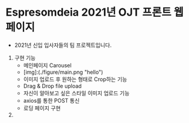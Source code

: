 # Espresomdeia 2021년 OJT 프론트 웹 페이지

- 2021년 신입 입사자들의 팀 프로젝트입니다.

1. 구현 기능
   - 메인페이지 Carousel
   - [img]:(./figure/main.png "hello")
   - 이미지 업로드 후 원하는 형태로 Crop하는 기능
   - Drag & Drop file upload
   - 자신이 알아보고 싶은 스타일 이미지 업로드 기능
   - axios를 통한 POST 통신
   - 로딩 페이지 구현
2. 